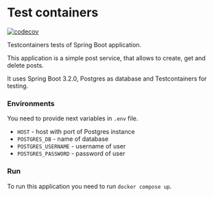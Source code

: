 # Test containers

[![codecov](https://codecov.io/gh/IlyaLisov/test-containers/graph/badge.svg?token=2TB4I260W6)](https://codecov.io/gh/IlyaLisov/test-containers)

Testcontainers tests of Spring Boot application.

This application is a simple post service, that allows to create, get and delete
posts.

It uses Spring Boot 3.2.0, Postgres as database and Testcontainers for testing.

### Environments

You need to provide next variables in `.env` file.

* `HOST` - host with port of Postgres instance
* `POSTGRES_DB` - name of database
* `POSTGRES_USERNAME` - username of user
* `POSTGRES_PASSWORD` - password of user

### Run

To run this application you need to run `docker compose up`.

